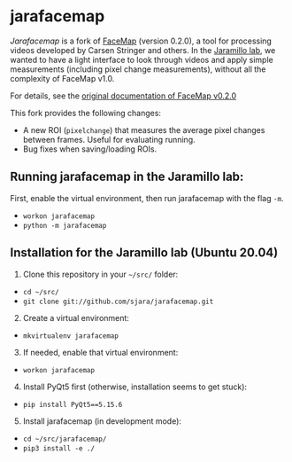 # jarafacemap

*Jarafacemap* is a fork of [FaceMap](https://github.com/MouseLand/facemap ) (version 0.2.0), a tool for processing videos developed by Carsen Stringer and others. In the [Jaramillo lab](https://jaralab.uoregon.edu/), we wanted to have a light interface to look through videos and apply simple measurements (including pixel change measurements), without all the complexity of FaceMap v1.0.

For details, see the [original documentation of FaceMap v0.2.0](https://github.com/MouseLand/facemap/blob/b6334475d71179d440ef3b5c51c7dd93197a5504/README.md)

This fork provides the following changes:
* A new ROI (`pixelchange`) that measures the average pixel changes between frames. Useful for evaluating running.
* Bug fixes when saving/loading ROIs.

## Running jarafacemap in the Jaramillo lab:
First, enable the virtual environment, then run jarafacemap with the flag `-m`.
* `workon jarafacemap`
* `python -m jarafacemap`

## Installation for the Jaramillo lab (Ubuntu 20.04)

1. Clone this repository in your `~/src/` folder:
 * `cd ~/src/`
 * `git clone git://github.com/sjara/jarafacemap.git`
2. Create a virtual environment:
 * `mkvirtualenv jarafacemap`
3. If needed, enable that virtual environment:
 * `workon jarafacemap`
4. Install PyQt5 first (otherwise, installation seems to get stuck):
 * `pip install PyQt5==5.15.6`
5. Install jarafacemap (in development mode):
 * `cd ~/src/jarafacemap/`
 * `pip3 install -e ./` 



